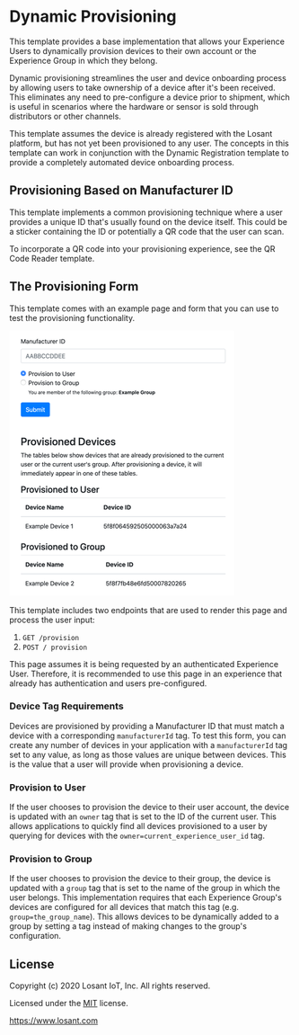 # Dynamic Provisioning
This template provides a base implementation that allows your Experience Users to dynamically provision devices to their own account or the Experience Group in which they belong.

Dynamic provisioning streamlines the user and device onboarding process by allowing users to take ownership of a device after it's been received. This eliminates any need to pre-configure a device prior to shipment, which is useful in scenarios where the hardware or sensor is sold through distributors or other channels.

This template assumes the device is already registered with the Losant platform, but has not yet been provisioned to any user. The concepts in this template can work in conjunction with the Dynamic Registration template to provide a completely automated device onboarding process.

## Provisioning Based on Manufacturer ID
This template implements a common provisioning technique where a user provides a unique ID that's usually found on the device itself. This could be a sticker containing the ID or potentially a QR code that the user can scan.

To incorporate a QR code into your provisioning experience, see the QR Code Reader template.

## The Provisioning Form
This template comes with an example page and form that you can use to test the provisioning functionality.

![Provisioning Form](./provisioning_page.png)

This template includes two endpoints that are used to render this page and process the user input:

1. `GET /provision`
2. `POST / provision`

This page assumes it is being requested by an authenticated Experience User. Therefore, it is recommended to use this page in an experience that already has authentication and users pre-configured.

### Device Tag Requirements

Devices are provisioned by providing a Manufacturer ID that must match a device with a corresponding `manufacturerId` tag. To test this form, you can create any number of devices in your application with a `manufacturerId` tag set to any value, as long as those values are unique between devices. This is the value that a user will provide when provisioning a device.

### Provision to User

If the user chooses to provision the device to their user account, the device is updated with an `owner` tag that is set to the ID of the current user. This allows applications to quickly find all devices provisioned to a user by querying for devices with the `owner=current_experience_user_id` tag.

### Provision to Group

If the user chooses to provision the device to their group, the device is updated with a `group` tag that is set to the name of the group in which the user belongs. This implementation requires that each Experience Group's devices are configured for all devices that match this tag (e.g. `group=the_group_name`). This allows devices to be dynamically added to a group by setting a tag instead of making changes to the group's configuration.

## License

Copyright (c) 2020 Losant IoT, Inc. All rights reserved.

Licensed under the [MIT](https://github.com/Losant/losant-templates/blob/master/LICENSE.txt) license.

https://www.losant.com

